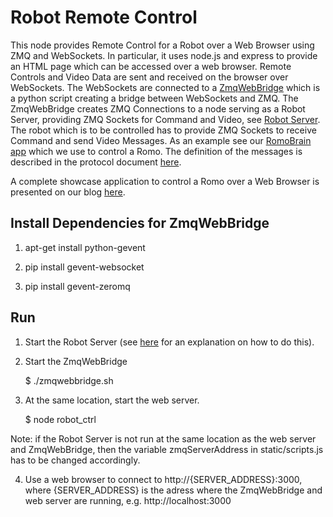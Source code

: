 # Robot Remote Control

This node provides Remote Control for a Robot over a Web Browser using ZMQ and WebSockets. In particular, it uses node.js and express to provide an HTML page which can be accessed over a web browser. Remote Controls and Video Data are sent and received on the browser over WebSockets. The WebSockets are connected to a [ZmqWebBridge]() which is a python script creating a bridge between WebSockets and ZMQ. The ZmqWebBridge creates ZMQ Connections to a node serving as a Robot Server, providing ZMQ Sockets for Command and Video, see [Robot Server](). The robot which is to be controlled has to provide ZMQ Sockets to receive Command and send Video Messages. As an example see our [RomoBrain app]() which we use to control a Romo. The definition of the messages is described in the protocol document [here]().

A complete showcase application to control a Romo over a Web Browser is presented on our blog [here]().

## Install Dependencies for ZmqWebBridge

1. apt-get install python-gevent

2. pip install gevent-websocket

3. pip install gevent-zeromq

## Run

1. Start the Robot Server (see [here]() for an explanation on how to do this).

2. Start the ZmqWebBridge

	$ ./zmqwebbridge.sh

3. At the same location, start the web server. 

	$ node robot_ctrl

Note: if the Robot Server is not run at the same location as the web server and ZmqWebBridge, then the variable zmqServerAddress in static/scripts.js has to be changed accordingly.

4. Use a web browser to connect to http://{SERVER_ADDRESS}:3000, where {SERVER_ADDRESS} is the adress where the ZmqWebBridge and web server are running, e.g. http://localhost:3000
